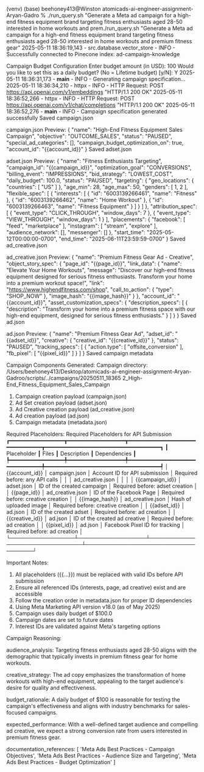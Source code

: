 (venv) (base) beehoney413@Winston atomicads-ai-engineer-assignment-Aryan-Gadro                              % ./run_query.sh "Generate a Meta ad campaign for a high-end fitness equipment brand targeting fitness enthusiasts aged 28-50 interested in home workouts and prem./run_query.sh "Generate a Meta ad campaign for a high-end fitness equipment brand targeting fitness enthusiasts aged 28-50 interested in home workouts and premium fitness gear"
2025-05-11 18:36:19,143 - src.database.vector_store - INFO - Successfully connected to Pinecone index: ad-campaign-knowledge

Campaign Budget Configuration
Enter budget amount (in USD): 100
Would you like to set this as a daily budget? (No = Lifetime budget) [y/N]: Y
2025-05-11 18:36:31,173 - __main__ - INFO - Generating campaign specification...
2025-05-11 18:36:34,210 - httpx - INFO - HTTP Request: POST https://api.openai.com/v1/embeddings "HTTP/1.1 200 OK"
2025-05-11 18:36:52,266 - httpx - INFO - HTTP Request: POST https://api.openai.com/v1/chat/completions "HTTP/1.1 200 OK"
2025-05-11 18:36:52,276 - __main__ - INFO - Campaign specification generated successfully
Saved campaign.json

campaign.json Preview:
{
  "name": "High-End Fitness Equipment Sales Campaign",
  "objective": "OUTCOME_SALES",
  "status": "PAUSED",
  "special_ad_categories": [],
  "campaign_budget_optimization_on": true,
  "account_id": "{{account_id}}"
}
Saved adset.json

adset.json Preview:
{
  "name": "Fitness Enthusiasts Targeting",
  "campaign_id": "{{campaign_id}}",
  "optimization_goal": "CONVERSIONS",
  "billing_event": "IMPRESSIONS",
  "bid_strategy": "LOWEST_COST",
  "daily_budget": 100.0,
  "status": "PAUSED",
  "targeting": {
    "geo_locations": {
      "countries": [
        "US"
      ]
    },
    "age_min": 28,
    "age_max": 50,
    "genders": [
      1,
      2
    ],
    "flexible_spec": [
      {
        "interests": [
          {
            "id": "6003139266461",
            "name": "Fitness"
          },
          {
            "id": "6003139266462",
            "name": "Home Workout"
          },
          {
            "id": "6003139266463",
            "name": "Fitness Equipment"
          }
        ]
      }
    ]
  },
  "attribution_spec": [
    {
      "event_type": "CLICK_THROUGH",
      "window_days": 7
    },
    {
      "event_type": "VIEW_THROUGH",
      "window_days": 1
    }
  ],
  "placements": {
    "facebook": [
      "feed",
      "marketplace"
    ],
    "instagram": [
      "stream",
      "explore"
    ],
    "audience_network": [],
    "messenger": []
  },
  "start_time": "2025-05-12T00:00:00-0700",
  "end_time": "2025-06-11T23:59:59-0700"
}
Saved ad_creative.json

ad_creative.json Preview:
{
  "name": "Premium Fitness Gear Ad - Creative",
  "object_story_spec": {
    "page_id": "{{page_id}}",
    "link_data": {
      "name": "Elevate Your Home Workouts",
      "message": "Discover our high-end fitness equipment designed for serious fitness enthusiasts. 
Transform your home into a premium workout space!",
      "link": "https://www.highendfitness.com/shop",
      "call_to_action": {
        "type": "SHOP_NOW"
      },
      "image_hash": "{{image_hash}}"
    }
  },
  "account_id": "{{account_id}}",
  "asset_customization_specs": {
    "description_specs": [
      {
        "description": "Transform your home into a premium fitness space with our high-end equipment, 
designed for serious fitness enthusiasts."
      }
    ]
  }
}
Saved ad.json

ad.json Preview:
{
  "name": "Premium Fitness Gear Ad",
  "adset_id": "{{adset_id}}",
  "creative": {
    "creative_id": "{{creative_id}}"
  },
  "status": "PAUSED",
  "tracking_specs": [
    {
      "action.type": [
        "offsite_conversion"
      ],
      "fb_pixel": [
        "{{pixel_id}}"
      ]
    }
  ]
}
Saved campaign metadata

Campaign Components Generated:
Campaign directory: 
/Users/beehoney413/Desktop/atomicads-ai-engineer-assignment-Aryan-Gadroo/scripts/../campaigns/20250511_18365
2_High-End_Fitness_Equipment_Sales_Campaign
1. Campaign creation payload (campaign.json)
2. Ad Set creation payload (adset.json)
3. Ad Creative creation payload (ad_creative.json)
4. Ad creation payload (ad.json)
5. Campaign metadata (metadata.json)

Required Placeholders:
                                  Required Placeholders for API Submission                                  
┏━━━━━━━━━━━━━━━━━┳━━━━━━━━━━━━━━━━━━┳━━━━━━━━━━━━━━━━━━━━━━━━━━━━━━━━┳━━━━━━━━━━━━━━━━━━━━━━━━━━━━━━━━━━━━┓
┃ Placeholder     ┃ Files            ┃ Description                    ┃ Dependencies                       ┃
┡━━━━━━━━━━━━━━━━━╇━━━━━━━━━━━━━━━━━━╇━━━━━━━━━━━━━━━━━━━━━━━━━━━━━━━━╇━━━━━━━━━━━━━━━━━━━━━━━━━━━━━━━━━━━━┩
│ {{account_id}}  │ campaign.json    │ Account ID for API submission  │ Required before: any API calls     │
│                 │ ad_creative.json │                                │                                    │
│ {{campaign_id}} │ adset.json       │ ID of the created campaign     │ Required before: adset creation    │
│ {{page_id}}     │ ad_creative.json │ ID of the Facebook Page        │ Required before: creative creation │
│ {{image_hash}}  │ ad_creative.json │ Hash of uploaded image         │ Required before: creative creation │
│ {{adset_id}}    │ ad.json          │ ID of the created adset        │ Required before: ad creation       │
│ {{creative_id}} │ ad.json          │ ID of the created ad creative  │ Required before: ad creation       │
│ {{pixel_id}}    │ ad.json          │ Facebook Pixel ID for tracking │ Required before: ad creation       │
└─────────────────┴──────────────────┴────────────────────────────────┴────────────────────────────────────┘

Important Notes:
1. All placeholders ({{...}}) must be replaced with valid IDs before API submission
2. Ensure all referenced IDs (interests, page, ad creative) exist and are accessible
3. Follow the creation order in metadata.json for proper ID dependencies
4. Using Meta Marketing API version v18.0 (as of May 2025)
5. Campaign uses daily budget of $100.0
6. Campaign dates are set to future dates
7. Interest IDs are validated against Meta's targeting options

Campaign Reasoning:

audience_analysis:
Targeting fitness enthusiasts aged 28-50 aligns with the demographic that typically invests in premium 
fitness gear for home workouts.

creative_strategy:
The ad copy emphasizes the transformation of home workouts with high-end equipment, appealing to the target 
audience's desire for quality and effectiveness.

budget_rationale:
A daily budget of $100 is reasonable for testing the campaign's effectiveness and aligns with industry 
benchmarks for sales-focused campaigns.

expected_performance:
With a well-defined target audience and compelling ad creative, we expect a strong conversion rate from 
users interested in premium fitness gear.

documentation_references:
[
    'Meta Ads Best Practices - Campaign Objectives',
    'Meta Ads Best Practices - Audience Size and Targeting',
    'Meta Ads Best Practices - Budget Optimization'
]